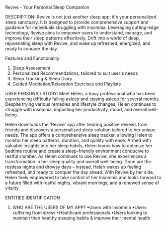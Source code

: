 Revive - Your Personal Sleep Companion

DESCRIPTION:
Revive is not just another sleep app; it's your personalized sleep sanctuary. It is designed to provide comprehensive support and guidance for individuals struggling with insomnia. Leveraging cutting-edge technology, Revive aims to empower users to understand, manage, and improve their sleep patterns effectively. 
Drift into a world of deep, rejuvenating sleep with Revive, and wake up refreshed, energized, and ready to conquer the day.

      
Features and Functionality:
1. Sleep Assessment
2. Personalized Recommendations, tailored to suit user's needs
3. Sleep Tracking & Sleep Diary
4. Guided Meditation/Relaxation Exercises and Playlists


USER PERSONA / STORY:
Meet Helen, a busy professional who has been experiencing difficulty falling asleep and staying asleep for several months. Despite trying various remedies and lifestyle changes, Helen continues to struggle with insomnia, impacting her productivity, mood, and overall well-being.

Helen downloads the 'Revive' app after hearing positive reviews from friends and discovers a personalized sleep solution tailored to her unique needs. 
The app offers a comprehensive sleep tracker, allowing Helen to monitor her sleep patterns, duration, and quality with ease. Armed with valuable insights into her sleep habits, Helen learns how to optimize her bedtime routine and create a sleep-friendly environment conducive to restful slumber.
As Helen continues to use Revive, she experiences a transformation in her sleep quality and overall well-being. Gone are the restless nights and drowsy days – instead, Helen wakes up feeling refreshed, and ready to conquer the day ahead. 
With Revive by her side, Helen feels empowered to take control of her Insomnia and looks forward to a future filled with restful nights, vibrant mornings, and a renewed sense of vitality.



ENTITIES IDENTIFICATION

1. WHO ARE THE USERS OF MY APP?
	•Users with Insomnia
	•Users suffering from stress
	•Healthcare professionals
	•Users looking to maintain their healthy sleeping habits & improve their mental health
